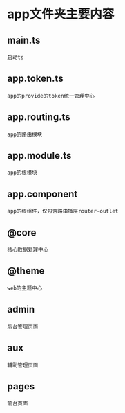 app文件夹主要内容
===
main.ts
---
    启动ts
app.token.ts
---
    app的provide的token统一管理中心
app.routing.ts
---
    app的路由模块
app.module.ts
---
    app的根模块
app.component
---
    app的根组件，仅包含路由插座router-outlet
@core
---
    核心数据处理中心
@theme
---
    web的主题中心
admin
---
    后台管理页面
aux
---
    辅助管理页面
pages
---
    前台页面